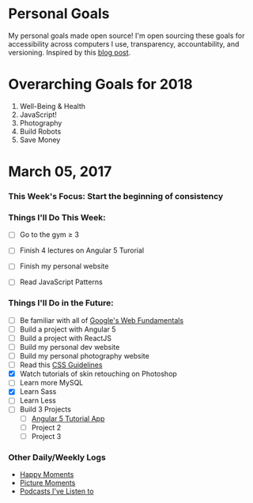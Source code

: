Personal Goals
==============
My personal goals made open source! I'm open sourcing these goals for accessibility across computers I use, transparency, accountability, and versioning. Inspired by this [blog post](https://una.im/personal-goals-guide/#💁).

# Overarching Goals for 2018
1. Well-Being & Health
2. JavaScript!
3. Photography
4. Build Robots
5. Save Money

# March 05, 2017

### This Week's Focus: Start the beginning of consistency

### Things I'll Do This Week:
- [ ] Go to the gym ≥ 3
- [ ] Finish 4 lectures on Angular 5 Turorial
- [ ] Finish my personal website
- [ ] Read JavaScript Patterns


### Things I'll Do in the Future:
- [ ] Be familiar with all of [Google's Web Fundamentals](https://developers.google.com/web/fundamentals/)
- [ ] Build a project with Angular 5
- [ ] Build a project with ReactJS
- [ ] Build my personal dev website
- [ ] Build my personal photography website
- [ ] Read this [CSS Guidelines](http://cssguidelin.es/)
- [x] Watch tutorials of skin retouching on Photoshop
- [ ] Learn more MySQL
- [x] Learn Sass
- [ ] Learn Less
- [ ] Build 3 Projects
    - [ ] [Angular 5 Tutorial App](https://github.com/nanakogawa/angular-recipe-app)
    - [ ] Project 2
    - [ ] Project 3

### Other Daily/Weekly Logs
- [Happy Moments](https://github.com/nanakogawa/personal-goals/blob/master/happy-moments)
- [Picture Moments](https://github.com/nanakogawa/personal-goals/blob/master/picture-moments)
- [Podcasts I've Listen to](https://github.com/nanakogawa/personal-goals/blob/master/resources/podcasts.md)